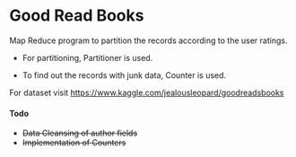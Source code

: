 # Good Read Books

Map Reduce program to partition the records according to the user ratings.

- For partitioning, Partitioner is used.

- To find out the records with junk data, Counter is used.


For dataset visit https://www.kaggle.com/jealousleopard/goodreadsbooks

#### Todo

- ~~Data Cleansing of author fields~~
- ~~Implementation of Counters~~
